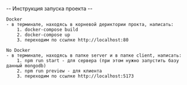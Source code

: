 -- Инструкция запуска проекта --

    Docker
    - в терминале, находясь в корневой дериктории прокта, написать:
        1. docker-compose build
        2. docker-compose up
        3. переходим по ссылке http://localhost:80

    No Docker
    - в терминале, находясь в папке server и в папке client, написать:
        1. npm run start - для сервера (при этом нужно запустить базу данный mongodb)
        2. npm run preview - для клиента
        3. переходим по ссылке http://localhost:5173
